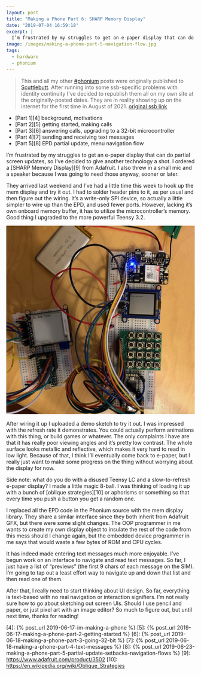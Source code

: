 ```yaml
---
layout: post
title: "Making a Phone Part 6: SHARP Memory Display"
date: "2019-07-04 16:59:18"
excerpt: |
  I’m frustrated by my struggles to get an e-paper display that can do partial screen updates, so I’ve decided to give another technology a shot. I ordered a SHARP Memory Display from Adafruit. I also threw in a small mic and a speaker because I was going to need those anyway, sooner or later.
image: /images/making-a-phone-part-5-navigation-flow.jpg
tags:
  - hardware
  - phonium
---
```


> This and all my other [\#phonium][1] posts were originally published to [Scuttlebutt][2]. After running into some ssb-specific problems with identity continuity I've decided to republish them all on my own site at the originally-posted dates. They are in reality showing up on the internet for the first time in August of 2021. [original ssb link][3]

* [Part 1][4] background, motivations
* [Part 2][5] getting started, making calls
* [Part 3][6] answering calls, upgrading to a 32-bit microcontroller
* [Part 4][7] sending and receiving text messages
* [Part 5][8] EPD partial update, menu navigation flow

I’m frustrated by my struggles to get an e-paper display that can do partial screen updates, so I’ve decided to give another technology a shot. I ordered a [SHARP Memory Display][9] from Adafruit. I also threw in a small mic and a speaker because I was going to need those anyway, sooner or later.

They arrived last weekend and I’ve had a little time this week to hook up the mem display and try it out. I had to solder header pins to it, as per usual and then figure out the wiring. It’s a write-only SPI device, so actually a little simpler to wire up than the EPD, and used fewer ports. However, lacking it’s own onboard memory buffer, it has to utilize the microcontroller’s memory. Good thing I upgraded to the more powerful Teensy 3.2.

![Prototype Phonium cell phone with new SHARP Memory Display beside repurposed EPD display and Teensy microcontroller][image-1]

After wiring it up I uploaded a demo sketch to try it out. I was impressed with the refresh rate it demonstrates. You could actually perform animations with this thing, or build games or whatever. The only complaints I have are that it has really poor viewing angles and it’s pretty low contrast. The whole surface looks metallic and reflective, which makes it very hard to read in low light. Because of that, I think I’ll eventually come back to e-paper, but I really just want to make some progress on the thing without worrying about the display for now.

Side note: what do you do with a disused Teensy LC and a slow-to-refresh e-paper display? I made a little magic 8-ball. I was thinking of loading it up with a bunch of [oblique strategies][10] or aphorisms or something so that every time you push a button you get a random one.

I replaced all the EPD code in the Phonium source with the mem display library. They share a similar interface since they both inherit from Adafruit GFX, but there were some slight changes. The OOP programmer in me wants to create my own display object to insulate the rest of the code from this mess should I change again, but the embedded device programmer in me says that would waste a few bytes of ROM and CPU cycles.

It has indeed made entering text messages much more enjoyable. I’ve begun work on an interface to navigate and read text messages. So far, I just have a list of “previews” (the first 9 chars of each message on the SIM). I’m going to tap out a least effort way to navigate up and down that list and then read one of them.

After that, I really need to start thinking about UI design. So far, everything is text-based with no real navigation or interaction signifiers. I’m not really sure how to go about sketching out screen UIs. Should I use pencil and paper, or just pixel art with an image editor? So much to figure out, but until next time, thanks for reading!

[1]:	/tags/phonium.html
[2]:	https://scuttlebutt.nz/
[3]:	https://viewer.scuttlebot.io/%251%2F57eTqD1nXYbhYUogciGenBAaip9TyhCFxV2YhNHcc%3D.sha256#%251%2F57eTqD1nXYbhYUogciGenBAaip9TyhCFxV2YhNHcc%3D.sha256
[4]:	{% post_url 2019-06-17-im-making-a-phone %}
[5]:	{% post_url 2019-06-17-making-a-phone-part-2-getting-started %}
[6]:	{% post_url 2019-06-18-making-a-phone-part-3-going-32-bit %}
[7]:	{% post_url 2019-06-18-making-a-phone-part-4-text-messages %}
[8]:	{% post_url 2019-06-23-making-a-phone-part-5-partial-update-setbacks-navigation-flows %}
[9]:	https://www.adafruit.com/product/3502
[10]:	https://en.wikipedia.org/wiki/Oblique_Strategies

[image-1]:	/images/making-a-phone-part-6-sharp-memory-display.jpg
